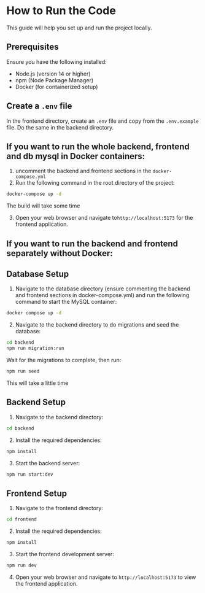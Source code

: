 # How to Run the Code
This guide will help you set up and run the project locally.

## Prerequisites
Ensure you have the following installed:
- Node.js (version 14 or higher)
- npm (Node Package Manager)
- Docker (for containerized setup)

## Create a `.env` file
In the frontend directory, create an `.env` file and copy from the `.env.example` file.
Do the same in the backend directory.

## If you want to run the whole backend, frontend and db mysql in Docker containers: 
1. uncomment the backend and frontend sections in the `docker-compose.yml`
2. Run the following command in the root directory of the project:
``` bash
docker-compose up -d
```
The build will take some time

3. Open your web browser and navigate to`http://localhost:5173` for the frontend application.

## If you want to run the backend and frontend separately without Docker:

## Database Setup
1. Navigate to the database directory (ensure commenting the backend and frontend sections in docker-compose.yml) and run the following command to start the MySQL container:
``` bash
docker compose up -d
```
2. Navigate to the backend directory to do migrations and seed the database:
``` bash
cd backend
npm run migration:run
```
Wait for the migrations to complete, then run:
``` bash
npm run seed
```
This will take a little time 

## Backend Setup
1. Navigate to the backend directory:
``` bash
cd backend
```
2. Install the required dependencies:
``` bash
npm install
```
3. Start the backend server:
``` bash
npm run start:dev
```

## Frontend Setup
1. Navigate to the frontend directory:
``` bash
cd frontend
```
2. Install the required dependencies:
``` bash
npm install
```
3. Start the frontend development server:
``` bash
npm run dev
```

4. Open your web browser and navigate to `http://localhost:5173` to view the frontend application.
